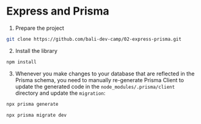 # Express and Prisma

1. Prepare the project

```sh
git clone https://github.com/bali-dev-camp/02-express-prisma.git
```

2. Install the library

```sh
npm install
```

3. Whenever you make changes to your database that are reflected in the Prisma schema, you need to manually re-generate Prisma Client to update the generated code in the `node_modules/.prisma/client` directory and update the `migration`:

```sh
npx prisma generate
```

```sh
npx prisma migrate dev
```
